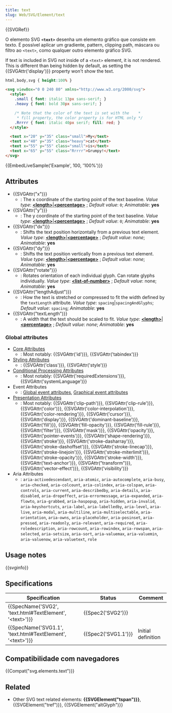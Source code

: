 ```yaml
---
title: text
slug: Web/SVG/Element/text
---
```


{{SVGRef}}

O elemento SVG **`<text>`** desenha um elemento gráfico que consiste em texto. É possível aplicar um gradiente, pattern, clipping path, máscara ou filtro ao `<text>`, como qualquer outro elemento gráfico SVG.

If text is included in SVG not inside of a `<text>` element, it is not rendered. This is different than being hidden by default, as setting the {{SVGAttr('display')}} property won't show the text.

```css hidden
html,body,svg { height:100% }
```

```html
<svg viewBox="0 0 240 80" xmlns="http://www.w3.org/2000/svg">
  <style>
    .small { font: italic 13px sans-serif; }
    .heavy { font: bold 30px sans-serif; }

    /* Note that the color of the text is set with the    *
     * fill property, the color property is for HTML only */
    .Rrrrr { font: italic 40px serif; fill: red; }
  </style>

  <text x="20" y="35" class="small">My</text>
  <text x="40" y="35" class="heavy">cat</text>
  <text x="55" y="55" class="small">is</text>
  <text x="65" y="55" class="Rrrrr">Grumpy!</text>
</svg>
```

{{EmbedLiveSample('Example', 100, '100%')}}

## Attributes

- {{SVGAttr("x")}}
  - : The x coordinate of the starting point of the text baseline.
    _Value type_: [**\<length>**](/docs/Web/SVG/Content_type#Length)|[**\<percentage>**](/docs/Web/SVG/Content_type#Percentage) ; _Default value_: `0`; _Animatable_: **yes**
- {{SVGAttr("y")}}
  - : The y coordinate of the starting point of the text baseline.
    _Value type_: [**\<length>**](/docs/Web/SVG/Content_type#Length)|[**\<percentage>**](/docs/Web/SVG/Content_type#Percentage) ; _Default value_: `0`; _Animatable_: **yes**
- {{SVGAttr("dx")}}
  - : Shifts the text position horizontally from a previous text element.
    _Value type_: [**\<length>**](/docs/Web/SVG/Content_type#Length)|[**\<percentage>**](/docs/Web/SVG/Content_type#Percentage) ; _Default value_: _none_; _Animatable_: **yes**
- {{SVGAttr("dy")}}
  - : Shifts the text position vertically from a previous text element.
    _Value type_: [**\<length>**](/docs/Web/SVG/Content_type#Length)|[**\<percentage>**](/docs/Web/SVG/Content_type#Percentage) ; _Default value_: _none_; _Animatable_: **yes**
- {{SVGAttr("rotate")}}
  - : Rotates orientation of each individual glyph. Can rotate glyphs individually.
    _Value type_: [**\<list-of-number>**](/docs/Web/SVG/Content_type#List-of-Ts) ; _Default value_: none; _Animatable_: **yes**
- {{SVGAttr("lengthAdjust")}}
  - : How the text is stretched or compressed to fit the width defined by the `textLength` attribute.
    _Value type_: `spacing`|`spacingAndGlyphs`; _Default value_: `spacing`; _Animatable_: **yes**
- {{SVGAttr("textLength")}}
  - : A width that the text should be scaled to fit.
    _Value type_: [**\<length>**](/docs/Web/SVG/Content_type#Length)|[**\<percentage>**](/docs/Web/SVG/Content_type#Percentage) ; _Default value_: _none_; _Animatable_: **yes**

### Global attributes

- [Core Attributes](/docs/Web/SVG/Attribute/Core)
  - : Most notably: {{SVGAttr('id')}}, {{SVGAttr('tabindex')}}
- [Styling Attributes](/docs/Web/SVG/Attribute/Styling)
  - : {{SVGAttr('class')}}, {{SVGAttr('style')}}
- [Conditional Processing Attributes](/docs/Web/SVG/Attribute/Conditional_Processing)
  - : Most notably: {{SVGAttr('requiredExtensions')}}, {{SVGAttr('systemLanguage')}}
- Event Attributes
  - : [Global event attributes](/docs/Web/SVG/Attribute/Events#Global_Event_Attributes), [Graphical event attributes](/docs/Web/SVG/Attribute/Events#Graphical_Event_Attributes)
- [Presentation Attributes](/docs/Web/SVG/Attribute/Presentation)
  - : Most notably: {{SVGAttr('clip-path')}}, {{SVGAttr('clip-rule')}}, {{SVGAttr('color')}}, {{SVGAttr('color-interpolation')}}, {{SVGAttr('color-rendering')}}, {{SVGAttr('cursor')}}, {{SVGAttr('display')}}, {{SVGAttr('dominant-baseline')}}, {{SVGAttr('fill')}}, {{SVGAttr('fill-opacity')}}, {{SVGAttr('fill-rule')}}, {{SVGAttr('filter')}}, {{SVGAttr('mask')}}, {{SVGAttr('opacity')}}, {{SVGAttr('pointer-events')}}, {{SVGAttr('shape-rendering')}}, {{SVGAttr('stroke')}}, {{SVGAttr('stroke-dasharray')}}, {{SVGAttr('stroke-dashoffset')}}, {{SVGAttr('stroke-linecap')}}, {{SVGAttr('stroke-linejoin')}}, {{SVGAttr('stroke-miterlimit')}}, {{SVGAttr('stroke-opacity')}}, {{SVGAttr('stroke-width')}}, {{SVGAttr('text-anchor')}}, {{SVGAttr("transform")}}, {{SVGAttr('vector-effect')}}, {{SVGAttr('visibility')}}
- Aria Attributes
  - : `aria-activedescendant`, `aria-atomic`, `aria-autocomplete`, `aria-busy`, `aria-checked`, `aria-colcount`, `aria-colindex`, `aria-colspan`, `aria-controls`, `aria-current`, `aria-describedby`, `aria-details`, `aria-disabled`, `aria-dropeffect`, `aria-errormessage`, `aria-expanded`, `aria-flowto`, `aria-grabbed`, `aria-haspopup`, `aria-hidden`, `aria-invalid`, `aria-keyshortcuts`, `aria-label`, `aria-labelledby`, `aria-level`, `aria-live`, `aria-modal`, `aria-multiline`, `aria-multiselectable`, `aria-orientation`, `aria-owns`, `aria-placeholder`, `aria-posinset`, `aria-pressed`, `aria-readonly`, `aria-relevant`, `aria-required`, `aria-roledescription`, `aria-rowcount`, `aria-rowindex`, `aria-rowspan`, `aria-selected`, `aria-setsize`, `aria-sort`, `aria-valuemax`, `aria-valuemin`, `aria-valuenow`, `aria-valuetext`, `role`

## Usage notes

{{svginfo}}

## Specifications

| Specification                                                                        | Status                   | Comment            |
| ------------------------------------------------------------------------------------ | ------------------------ | ------------------ |
| {{SpecName('SVG2', 'text.html#TextElement', '&lt;text&gt;')}}     | {{Spec2('SVG2')}} |                    |
| {{SpecName('SVG1.1', 'text.html#TextElement', '&lt;text&gt;')}} | {{Spec2('SVG1.1')}} | Initial definition |

## Compatibilidade com navegadores

{{Compat("svg.elements.text")}}

## Related

- Other SVG text related elements: **{{SVGElement("tspan")}}**, {{SVGElement("tref")}}, {{SVGElement("altGlyph")}}
